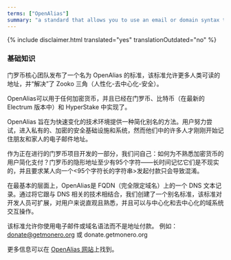 ```yaml
---
terms: ["OpenAlias"]
summary: "a standard that allows you to use an email or domain syntax to pay someone instead of an address, eg. donate@getmonero.org or donate.getmonero.org"
---
```


{% include disclaimer.html translated="yes" translationOutdated="no" %}
### 基础知识

门罗币核心团队发布了一个名为 OpenAlias 的标准，该标准允许更多人类可读的地址，并“解决”了 Zooko 三角（人性化-去中心化-安全）。

OpenAlias可以用于任何加密货币，并且已经在门罗币、比特币（在最新的 Electrum 版本中）和 HyperStake 中实现了。

OpenAlias 旨在为快速变化的技术环境提供一种简化别名的方法。用户努力尝试，进入私有的、加密的安全基础设施和系统，然而他们中的许多人才刚刚开始记住朋友和家人的电子邮件地址。

作为正在进行的门罗币项目开发的一部分，我们问自己：如何为不熟悉加密货币的用户简化支付？门罗币的隐形地址至少有95个字符——长时间记忆它们是不现实的，并且要求某人向一个<95个字符长的字符串>发起付款只会导致混淆。

在最基本的层面上，OpenAlias是 FQDN（完全限定域名）上的一个 DNS 文本记录。通过将它跟与 DNS 相关的技术相结合，我们创建了一个别名标准，该标准对开发人员可扩展，对用户来说直观且熟悉，并且可以与中心化和去中心化的域系统交互操作。

该标准允许你使用电子邮件或域名语法而不是地址付款。
例如：donate@getmonero.org 或 donate.getmonero.org

更多信息可以在 [OpenAlias 网站](https://openalias.org)上找到。
